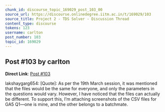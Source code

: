 ```yaml
---
chunk_id: discourse_topic_169029_post_103_00
source_url: https://discourse.onlinedegree.iitm.ac.in/t/169029/103
source_title: Project 2 - TDS Solver - Discussion Thread
content_type: discourse
tokens: 123
username: carlton
post_number: 103
topic_id: 169029
---
```


## Post #103 by carlton

**Direct Link**: [Post #103](https://discourse.onlinedegree.iitm.ac.in/t/169029/103)

lakshaygarg654:
[Quote]: 
As per the 19th March session, it was mentioned that the files would be the same for everyone, and only the parameters in the questions would vary. However, I have noticed that the files can actually be different. To support this, I’m attaching screenshots of the CSV files for GA5 Q1—one is mine, and the other belongs to a batchmate.

